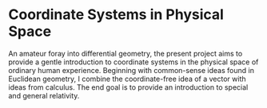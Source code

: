 
# Coordinate Systems in Physical Space

An amateur foray into differential geometry, the present project aims to
provide a gentle introduction to coordinate systems in the physical space of
ordinary human experience.  Beginning with common-sense ideas found in
Euclidean geometry, I combine the coordinate-free idea of a vector with ideas
from calculus.  The end goal is to provide an introduction to special and
general relativity.

